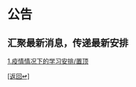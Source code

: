 # 公告

## 汇聚最新消息，传递最新安排

[1.疫情情况下的学习安排/置顶](https://kangchenschool-2015-04.github.io/Announcement/yi-qing-an-pai/)


[\[返回↫\]](https://kangchenschool-2015-04.github.io/)
